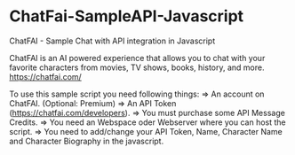 # ChatFai-SampleAPI-Javascript
ChatFAI - Sample Chat with API integration in Javascript

ChatFAI is an AI powered experience that allows you to chat with your favorite characters from movies, TV shows, books, history, and more.
https://chatfai.com/

To use this sample script you need following things:
=> An account on ChatFAI. (Optional: Premium)
=> An API Token (https://chatfai.com/developers).
=> You must purchase some API Message Credits.
=> You need an Webspace oder Webserver where you can host the script.
=> You need to add/change your API Token, Name, Character Name and Character Biography in the javascript.
 
